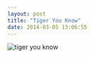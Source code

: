 ```yaml
---
layout: post
title: "Tiger You Know"
date: 2014-03-05 13:06:55
---
```


![tiger you know](http://img1.cache.netease.com/cnews/2014/3/4/20140304tigeryouknow.jpg)

